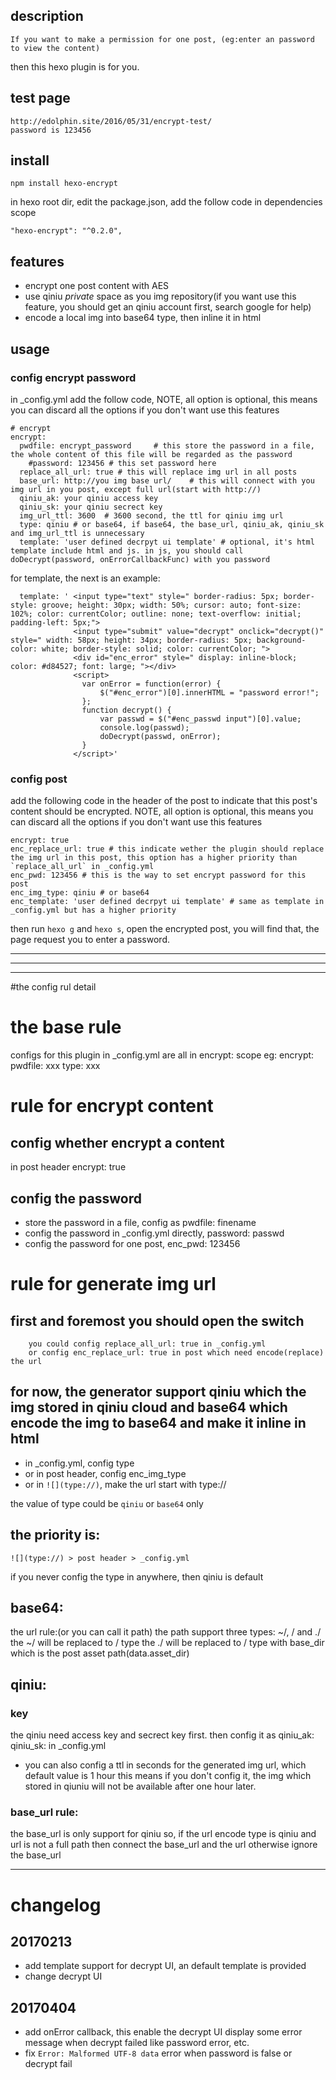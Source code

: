 ## description
	If you want to make a permission for one post, (eg:enter an password to view the content)
then this hexo plugin is for you.

## test page
	http://edolphin.site/2016/05/31/encrypt-test/
	password is 123456

## install
```
npm install hexo-encrypt
```
in hexo root dir, edit the package.json, add the follow code in dependencies scope
```
"hexo-encrypt": "^0.2.0",
```

## features
- encrypt one post content with AES
- use qiniu *private* space as you img repository(if you want use this feature, you should get an qiniu account first, search google for help)
- encode a local img into base64 type, then inline it in html

## usage
### config encrypt password
in _config.yml add the follow code, NOTE, all option is optional, this means you can discard all the options if you don't want use this features
```
# encrypt
encrypt:
  pwdfile: encrypt_password		# this store the password in a file, the whole content of this file will be regarded as the password
    #password: 123456 # this set password here
  replace_all_url: true # this will replace img url in all posts
  base_url: http://you img base url/	# this will connect with you img url in you post, except full url(start with http://)
  qiniu_ak: your qiniu access key 
  qiniu_sk: your qiniu secrect key 
  img_url_ttl: 3600  # 3600 second, the ttl for qiniu img url
  type: qiniu # or base64, if base64, the base_url, qiniu_ak, qiniu_sk and img_url_ttl is unnecessary
  template: 'user defined decrpyt ui template' # optional, it's html template include html and js. in js, you should call doDecrypt(password, onErrorCallbackFunc) with you password
```

for template, the next is an example:
```
  template: ' <input type="text" style=" border-radius: 5px; border-style: groove; height: 30px; width: 50%; cursor: auto; font-size: 102%; color: currentColor; outline: none; text-overflow: initial; padding-left: 5px;">  
              <input type="submit" value="decrypt" onclick="decrypt()" style=" width: 58px; height: 34px; border-radius: 5px; background-color: white; border-style: solid; color: currentColor; "> 
			  <div id="enc_error" style=" display: inline-block; color: #d84527; font: large; "></div>
              <script> 
				var onError = function(error) { 
					$("#enc_error")[0].innerHTML = "password error!"; 
				}; 
                function decrypt() { 
                    var passwd = $("#enc_passwd input")[0].value; 
                    console.log(passwd); 
                    doDecrypt(passwd, onError); 
                } 
              </script>' 
```

### config post
add the following code in the header of the post to indicate that this post's content should be encrypted. NOTE, all option is optional, this means you can discard all the options if you don't want use this features

```
encrypt: true
enc_replace_url: true # this indicate wether the plugin should replace the img url in this post, this option has a higher priority than `replace_all_url` in _config.yml
enc_pwd: 123456 # this is the way to set encrypt password for this post
enc_img_type: qiniu # or base64
enc_template: 'user defined decrpyt ui template' # same as template in _config.yml but has a higher priority
```

then run `hexo g` and `hexo s`, open the encrypted post, 
you will find that, the page request you to enter a password.


---
---
---

#the config rul detail

# the base rule
configs for this plugin in _config.yml are all in encrypt: scope
eg: 
encrypt:
		pwdfile: xxx
		type: xxx

# rule for encrypt content
## config whether encrypt a content
in post header
	encrypt: true

## config the password
- store the password in a file, config as pwdfile: finename
- config the password in _config.yml directly, password: passwd
- config the password for one post,  enc_pwd: 123456

# rule for generate img url

## first and foremost you should open the switch
		you could config replace_all_url: true in _config.yml
		or config enc_replace_url: true in post which need encode(replace) the url

## for now, the generator support qiniu which the img stored in qiniu cloud and base64 which encode the img to base64 and make it inline in html

- in _config.yml, config type
- or in post header, config enc_img_type
- or in `![](type://)`, make the url start with type://

the value of type could be `qiniu` or `base64` only

## the priority is:
```
![](type://) > post header > _config.yml
```


if you never config the type in anywhere, then qiniu is default

## base64:
the url rule:(or you can call it path)
the path support three types:
~/, / and ./
the ~/ will be replaced to / type
the ./ will be replaced to / type with base_dir which is the post asset path(data.asset_dir)

## qiniu:

### key
the qiniu need access key and secrect key first.
then config it as qiniu_ak: qiniu_sk: in _config.yml
- you can also config a ttl in seconds for the generated img url, which default value is 1 hour
 	this means if you don't config it, the img which stored in qiuniu  will not be available after
 	one hour later.

### base_url rule:
the base_url is only support for qiniu
so, if the url encode type is qiniu and url is not a full path
then connect the base_url and the url
otherwise ignore the base_url

---------------

# changelog

## 20170213
* add template support for decrypt UI, an default template is provided
* change decrypt UI

## 20170404
* add onError callback, this enable the decrypt UI display some error message when decrypt failed like password error, etc.
* fix `Error: Malformed UTF-8 data` error when password is false or decrypt fail



